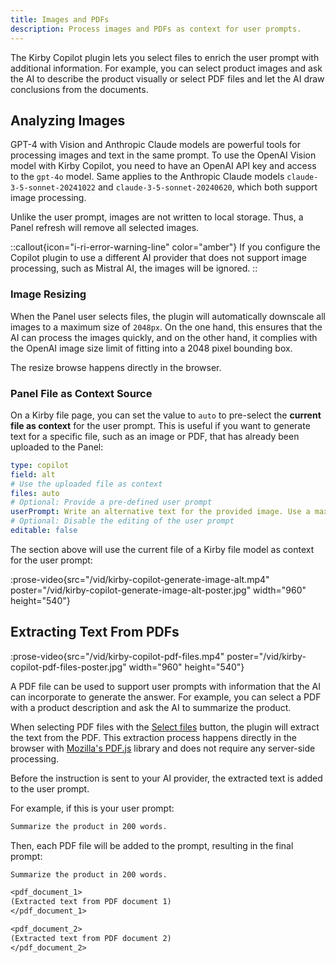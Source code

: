 ```yaml
---
title: Images and PDFs
description: Process images and PDFs as context for user prompts.
---
```


The Kirby Copilot plugin lets you select files to enrich the user prompt with additional information. For example, you can select product images and ask the AI to describe the product visually or select PDF files and let the AI draw conclusions from the documents.

## Analyzing Images

GPT-4 with Vision and Anthropic Claude models are powerful tools for processing images and text in the same prompt. To use the OpenAI Vision model with Kirby Copilot, you need to have an OpenAI API key and access to the `gpt-4o` model. Same applies to the Anthropic Claude models `claude-3-5-sonnet-20241022` and `claude-3-5-sonnet-20240620`, which both support image processing.

Unlike the user prompt, images are not written to local storage. Thus, a Panel refresh will remove all selected images.

::callout{icon="i-ri-error-warning-line" color="amber"}
If you configure the Copilot plugin to use a different AI provider that does not support image processing, such as Mistral AI, the images will be ignored.
::

### Image Resizing

When the Panel user selects files, the plugin will automatically downscale all images to a maximum size of `2048px`. On the one hand, this ensures that the AI can process the images quickly, and on the other hand, it complies with the OpenAI image size limit of fitting into a 2048 pixel bounding box.

The resize browse happens directly in the browser.

### Panel File as Context Source

On a Kirby file page, you can set the value to `auto` to pre-select the **current file as context** for the user prompt. This is useful if you want to generate text for a specific file, such as an image or PDF, that has already been uploaded to the Panel:

```yaml [sections/copilot.yml]
type: copilot
field: alt
# Use the uploaded file as context
files: auto
# Optional: Provide a pre-defined user prompt
userPrompt: Write an alternative text for the provided image. Use a maximum of 10 words.
# Optional: Disable the editing of the user prompt
editable: false
```

The section above will use the current file of a Kirby file model as context for the user prompt:

:prose-video{src="/vid/kirby-copilot-generate-image-alt.mp4" poster="/vid/kirby-copilot-generate-image-alt-poster.jpg" width="960" height="540"}

## Extracting Text From PDFs

:prose-video{src="/vid/kirby-copilot-pdf-files.mp4" poster="/vid/kirby-copilot-pdf-files-poster.jpg" width="960" height="540"}

A PDF file can be used to support user prompts with information that the AI can incorporate to generate the answer. For example, you can select a PDF with a product description and ask the AI to summarize the product.

When selecting PDF files with the [Select files](/docs/copilot/configuration/section#files) button, the plugin will extract the text from the PDF. This extraction process happens directly in the browser with [Mozilla's PDF.js](https://github.com/mozilla/pdf.js) library and does not require any server-side processing.

Before the instruction is sent to your AI provider, the extracted text is added to the user prompt.

For example, if this is your user prompt:

```txt
Summarize the product in 200 words.
```

Then, each PDF file will be added to the prompt, resulting in the final prompt:

```txt
Summarize the product in 200 words.

<pdf_document_1>
(Extracted text from PDF document 1)
</pdf_document_1>

<pdf_document_2>
(Extracted text from PDF document 2)
</pdf_document_2>
```
